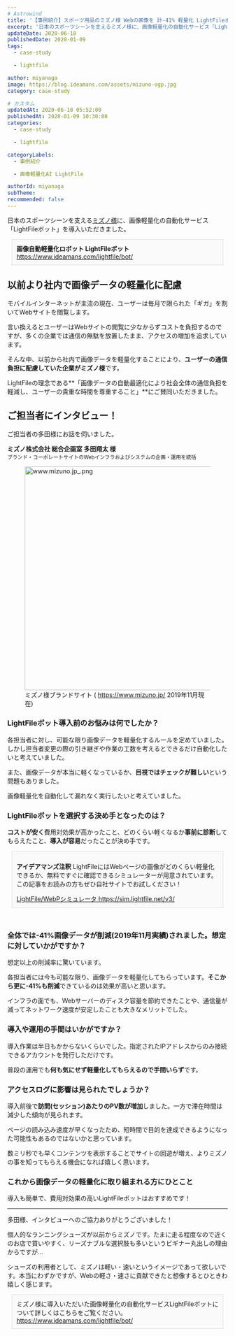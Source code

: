 ```yaml
---
# Astrowind
title: '【事例紹介】スポーツ用品のミズノ様 Webの画像を 計-41% 軽量化 LightFileボットの導入で'
excerpt: '日本のスポーツシーンを支えるミズノ様に、画像軽量化の自動化サービス「LightF...'
updateDate: 2020-06-18
publishedDate: 2020-01-09
tags: 
  - case-study

  - lightfile

author: miyanaga
image: https://blog.ideamans.com/assets/mizuno-ogp.jpg
category: case-study

# カスタム
updatedAt: 2020-06-18 05:52:00
publishedAt: 2020-01-09 10:30:00
categories: 
  - case-study

  - lightfile

categoryLabels: 
  - 事例紹介

  - 画像軽量化AI LightFile

authorId: miyanaga
subTheme: 
recommended: false
---
```


日本のスポーツシーンを支える[ミズノ様](https://www.mizuno.jp/)に、画像軽量化の自動化サービス「LightFileボット」を導入いただきました。

<div style="border: #ddd 1px solid; background-color: #fafafa; margin: 10px; padding: 10px">
<div><strong>画像自動軽量化ロボット LightFileボット</strong></div>
<div><a href="https://www.ideamans.com/lightfile/bot/">https://www.ideamans.com/lightfile/bot/</a></div>
</div>

## 以前より社内で画像データの軽量化に配慮

モバイルインターネットが主流の現在、ユーザーは毎月で限られた「ギガ」を割いてWebサイトを閲覧します。

言い換えるとユーザーはWebサイトの閲覧に少なからずコストを負担するのですが、多くの企業では通信の無駄を放置したまま、アクセスの増加を追求しています。

そんな中、以前から社内で画像データを軽量化することにより、**ユーザーの通信負担に配慮していた企業がミズノ様**です。

LightFileの理念である**「画像データの自動最適化により社会全体の通信負担を軽減し、ユーザーの貴重な時間を尊重すること」**にご賛同いただきました。

## ご担当者にインタビュー！

ご担当者の多田様にお話を伺いました。

<p>
<div><strong>ミズノ株式会社 総合企画室 多田翔太 様</strong></div>
<div><small>ブランド・コーポレートサイトのWebインフラおよびシステムの企画・運用を統括</small></div>

<figure>
<a href="https://blog.ideamans.com/assets/www.mizuno.jp_.png"><img alt="www.mizuno.jp_.png" src="https://blog.ideamans.com/assets_c/2019/12/www.mizuno.jp_-thumb-1024xauto-1108.png" width="512" class="mt-image-none" style="" /></a>
<figcaption>ミズノ様ブランドサイト ( <a href="https://www.mizuno.jp/">https://www.mizuno.jp/</a> 2019年11月現在) </figcaption>
</figure>
</p>


### LightFileボット導入前のお悩みは何でしたか？

各担当者に対し、可能な限り画像データを軽量化するルールを定めていました。しかし担当者変更の際の引き継ぎや作業の工数を考えるとできるだけ自動化したいと考えていました。

また、画像データが本当に軽くなっているか、**目視ではチェックが難しい**という問題もありました。

画像軽量化を自動化して漏れなく実行したいと考えていました。


### LightFileボットを選択する決め手となったのは？

**コストが安く**費用対効果が高かったこと、どのくらい軽くなるか**事前に診断**してもらえたこと、**導入が容易**だったことが決め手です。

<div style="border: #ddd 1px solid; background-color: #fafafa; margin: 10px; padding: 10px">
<p><strong>アイデアマンズ注釈</strong> LightFileにはWebページの画像がどのくらい軽量化できるか、無料ですぐに確認できるシミュレーターが用意されています。この記事をお読みの方もぜひ自社サイトでお試しください！</p>
<div><a href="https://sim.lightfile.net/v3/">LightFile/WebPシミュレータ https://sim.lightfile.net/v3/</a></div>
</div>
<br>

### 全体では-41%画像データが削減(2019年11月実績)されました。想定に対していかがですか？

想定以上の削減率に驚いています。

各担当者には今も可能な限り、画像データを軽量化してもらっています。**そこから更に-41%も削減**できているのは効果が高いと思います。

インフラの面でも、Webサーバーのディスク容量を節約できたことや、通信量が減ってネットワーク速度が安定したことも大きなメリットでした。

### 導入や運用の手間はいかがですか？

導入作業は半日もかからないくらいでした。指定されたIPアドレスからのみ接続できるアカウントを発行しただけです。

普段の運用でも**何も気にせず軽量化してもらえるので手間いらず**です。

### アクセスログに影響は見られたでしょうか？

導入前後で**訪問(セッション)あたりのPV数が増加**しました。一方で滞在時間は減少した傾向が見られます。

ページの読み込み速度が早くなったため、短時間で目的を達成できるようになった可能性もあるのではないかと思っています。

数ミリ秒でも早くコンテンツを表示することでサイトの回遊が増え、よりミズノの事を知ってもらえる機会になれば嬉しく思います。

### これから画像データの軽量化に取り組まれる方にひとこと

導入も簡単で、費用対効果の高いLightFileボットはおすすめです！

<hr>
多田様、インタビューへのご協力ありがとうございました！

個人的なランニングシューズが以前からミズノです。たまに走る程度なので近くのお店で買いやすく、リーズナブルな選択肢も多いというビギナー丸出しの理由からですが...

シューズの利用者として、ミズノは軽い・速いというイメージであって欲しいです。本当にわずかですが、Webの軽さ・速さに貢献できたと想像するとひときわ嬉しく感じます。

<div style="border: #ddd 1px solid; background-color: #fafafa; margin: 10px; padding: 10px">
<div>ミズノ様に導入いただいた画像軽量化の自動化サービスLightFileボットについて詳しくはこちらをご覧ください。</div>
<div><a href="https://www.ideamans.com/lightfile/bot/">https://www.ideamans.com/lightfile/bot/</a></div>
</div>




